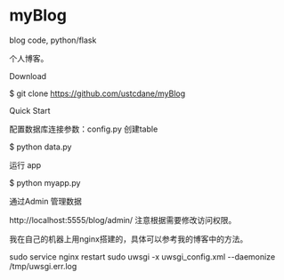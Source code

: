 myBlog
======

blog code, python/flask


个人博客。

Download

$ git clone https://github.com/ustcdane/myBlog

Quick Start

配置数据库连接参数：config.py 创建table

$ python data.py

运行 app

$ python myapp.py

通过Admin 管理数据

http://localhost:5555/blog/admin/ 注意根据需要修改访问权限。

我在自己的机器上用nginx搭建的，具体可以参考我的博客中的方法。

sudo service nginx restart sudo uwsgi -x uwsgi_config.xml --daemonize /tmp/uwsgi.err.log
